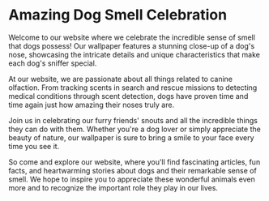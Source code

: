 <!--font:Open Sans-->

# Amazing Dog Smell Celebration

Welcome to our website where we celebrate the incredible sense of smell that dogs possess! Our wallpaper features a stunning close-up of a dog's nose, showcasing the intricate details and unique characteristics that make each dog's sniffer special.

At our website, we are passionate about all things related to canine olfaction. From tracking scents in search and rescue missions to detecting medical conditions through scent detection, dogs have proven time and time again just how amazing their noses truly are.

Join us in celebrating our furry friends' snouts and all the incredible things they can do with them. Whether you're a dog lover or simply appreciate the beauty of nature, our wallpaper is sure to bring a smile to your face every time you see it.

So come and explore our website, where you'll find fascinating articles, fun facts, and heartwarming stories about dogs and their remarkable sense of smell. We hope to inspire you to appreciate these wonderful animals even more and to recognize the important role they play in our lives.

<!--

Write me markdown content of website with wallpaper:

"A close-up of a dog’s nose"

The header of the page should not be copy of the text but rather a real content of the website which is using this wallpaper.


---


# Pawsome Sniffs: A Close-Up of a Dog's Nose

Welcome to Pawsome Sniffs, where we celebrate the amazing sense of smell that dogs possess! Our wallpaper features a close-up of a dog's nose, highlighting the intricate details and unique characteristics that make each dog's sniffer special.

At Pawsome Sniffs, we are passionate about all things canine olfaction. From tracking scents in search and rescue missions to detecting medical conditions through scent detection, dogs have proven time and time again just how incredible their noses truly are.

So join us in celebrating our furry friends' snouts and all the amazing things they can do with them. Whether you're a dog lover or simply appreciate the beauty of nature, our wallpaper is sure to bring a smile to your face every time you see it.


---


Heading is too long, rewrite whole content.


---


# Celebrate the Amazing Sense of Smell in Dogs

Welcome to our website where we celebrate the incredible sense of smell that dogs possess! Our wallpaper features a stunning close-up of a dog's nose, showcasing the intricate details and unique characteristics that make each dog's sniffer special.

At our website, we are passionate about all things related to canine olfaction. From tracking scents in search and rescue missions to detecting medical conditions through scent detection, dogs have proven time and time again just how amazing their noses truly are.

Join us in celebrating our furry friends' snouts and all the incredible things they can do with them. Whether you're a dog lover or simply appreciate the beauty of nature, our wallpaper is sure to bring a smile to your face every time you see it.

So come and explore our website, where you'll find fascinating articles, fun facts, and heartwarming stories about dogs and their remarkable sense of smell. We hope to inspire you to appreciate these wonderful animals even more and to recognize the important role they play in our lives.


---


Heading is too long, rewrite whole content.


---


# The Power of a Dog's Nose: Celebrating Canine Olfaction

Welcome to our website where we celebrate the incredible power of a dog's nose! Our wallpaper features a stunning close-up of a dog's nose, showcasing the intricate details and unique characteristics that make each dog's sniffer special.

At our website, we are passionate about all things related to canine olfaction. From tracking scents in search and rescue missions to detecting medical conditions through scent detection, dogs have proven time and time again just how amazing their noses truly are.

Join us in celebrating our furry friends' snouts and all the incredible things they can do with them. Whether you're a dog lover or simply appreciate the beauty of nature, our wallpaper is sure to bring a smile to your face every time you see it.

So come and explore our website, where you'll find fascinating articles, fun facts, and heartwarming stories about dogs and their remarkable sense of smell. We hope to inspire you to appreciate these wonderful animals even more and to recognize the important role they play in our lives.


---


Heading is too long, rewrite whole content.


---


# Celebrating the Incredible Sense of Smell in Dogs

Welcome to our website where we celebrate the incredible sense of smell that dogs possess! Our wallpaper features a stunning close-up of a dog's nose, showcasing the intricate details and unique characteristics that make each dog's sniffer special.

At our website, we are passionate about all things related to canine olfaction. From tracking scents in search and rescue missions to detecting medical conditions through scent detection, dogs have proven time and time again just how amazing their noses truly are.

Join us in celebrating our furry friends' snouts and all the incredible things they can do with them. Whether you're a dog lover or simply appreciate the beauty of nature, our wallpaper is sure to bring a smile to your face every time you see it.

So come and explore our website, where you'll find fascinating articles, fun facts, and heartwarming stories about dogs and their remarkable sense of smell. We hope to inspire you to appreciate these wonderful animals even more and to recognize the important role they play in our lives.


---


Write me a Google font which is best fitting for the website.

Pick from the list:
- Montserrat
- Poppins
- Dancing Script
- Futura
- Roboto
- Alegreya
- Open Sans
- Exo 2
- IBM Plex Sans
- Barlow Condensed
- Lobster
- Raleway
- Inter
- Playfair Display
- Great Vibes
- Orbitron
- Lato


Write just the font name nothing else.


---


Open Sans

-->
